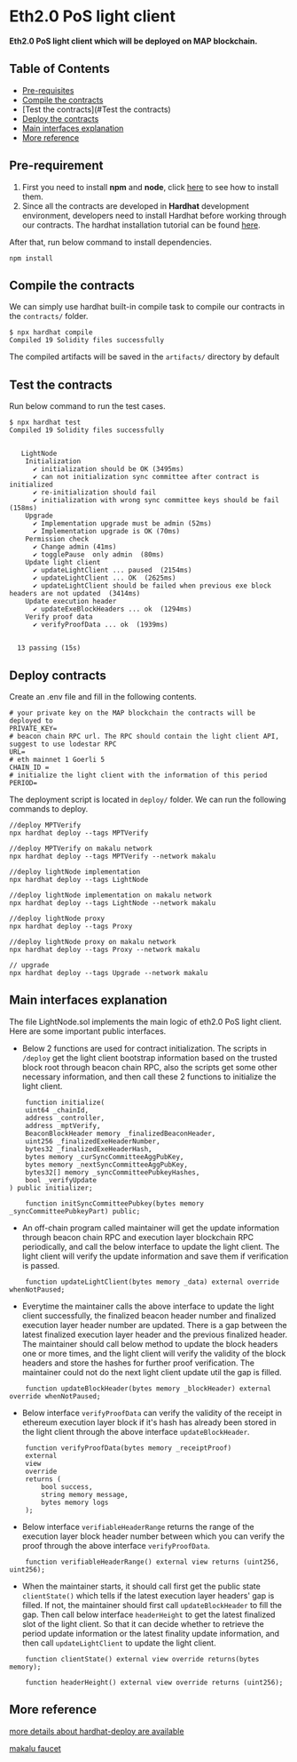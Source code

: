 # Eth2.0 PoS light client

**Eth2.0 PoS light client which will be deployed on MAP blockchain.**

## Table of Contents

- [Pre-requisites](#pre-requisites)
- [Compile the contracts](#compile-the-contracts)
- [Test the contracts](#Test the contracts)
- [Deploy the contracts](#deploy-the-contracts)
- [Main interfaces explanation](#main-interfaces-explanation)
- [More reference](#more-reference)

## Pre-requirement

1. First you need to install **npm** and **node**,
   click [here](https://docs.npmjs.com/downloading-and-installing-node-js-and-npm) to see how to install them.
2. Since all the contracts are developed in **Hardhat** development environment, developers need to install Hardhat
   before working through our contracts.
   The hardhat installation tutorial can be
   found [here](https://hardhat.org/hardhat-runner/docs/getting-started#installation).

After that, run below command to install dependencies.

```
npm install
```

## Compile the contracts

We can simply use hardhat built-in compile task to compile our contracts in the `contracts/` folder.

```
$ npx hardhat compile
Compiled 19 Solidity files successfully
```

The compiled artifacts will be saved in the `artifacts/` directory by default

## Test the contracts

Run below command to run the test cases.

```
$ npx hardhat test
Compiled 19 Solidity files successfully


   LightNode
    Initialization
      ✔ initialization should be OK (3495ms)
      ✔ can not initialization sync committee after contract is initialized
      ✔ re-initialization should fail
      ✔ initialization with wrong sync committee keys should be fail (158ms)
    Upgrade
      ✔ Implementation upgrade must be admin (52ms)
      ✔ Implementation upgrade is OK (70ms)
    Permission check
      ✔ Change admin (41ms)
      ✔ togglePause  only admin  (80ms)
    Update light client
      ✔ updateLightClient ... paused  (2154ms)
      ✔ updateLightClient ... OK  (2625ms)
      ✔ updateLightClient should be failed when previous exe block headers are not updated  (3414ms)
    Update execution header
      ✔ updateExeBlockHeaders ... ok  (1294ms)
    Verify proof data
      ✔ verifyProofData ... ok  (1939ms)


  13 passing (15s)

```

## Deploy contracts

Create an .env file and fill in the following contents.

```
# your private key on the MAP blockchain the contracts will be deployed to
PRIVATE_KEY=
# beacon chain RPC url. The RPC should contain the light client API, suggest to use lodestar RPC
URL=
# eth mainnet 1 Goerli 5
CHAIN_ID =
# initialize the light client with the information of this period
PERIOD=
```

The deployment script is located in `deploy/` folder. We can run the following commands to deploy.

```
//deploy MPTVerify
npx hardhat deploy --tags MPTVerify

//deploy MPTVerify on makalu network
npx hardhat deploy --tags MPTVerify --network makalu

//deploy lightNode implementation
npx hardhat deploy --tags LightNode

//deploy lightNode implementation on makalu network
npx hardhat deploy --tags LightNode --network makalu

//deploy lightNode proxy 
npx hardhat deploy --tags Proxy

//deploy lightNode proxy on makalu network
npx hardhat deploy --tags Proxy --network makalu

// upgrade 
npx hardhat deploy --tags Upgrade --network makalu
```

## Main interfaces explanation

The file LightNode.sol implements the main logic of eth2.0 PoS light client. Here are some important public interfaces.

* Below 2 functions are used for contract initialization. The scripts in `/deploy` get the light client bootstrap
  information based on the trusted block root through beacon chain RPC, also the scripts get some other necessary
  information, and then call these 2 functions to initialize the light client.

```solidity
    function initialize(
    uint64 _chainId,
    address _controller,
    address _mptVerify,
    BeaconBlockHeader memory _finalizedBeaconHeader,
    uint256 _finalizedExeHeaderNumber,
    bytes32 _finalizedExeHeaderHash,
    bytes memory _curSyncCommitteeAggPubKey,
    bytes memory _nextSyncCommitteeAggPubKey,
    bytes32[] memory _syncCommitteePubkeyHashes,
    bool _verifyUpdate
) public initializer;

    function initSyncCommitteePubkey(bytes memory _syncCommitteePubkeyPart) public;

```

* An off-chain program called maintainer will get the update information through beacon chain RPC and execution layer
  blockchain RPC periodically, and call the below interface to update the light client. The light client will verify the
  update information and save them if verification is passed.

```solidity
    function updateLightClient(bytes memory _data) external override whenNotPaused;

```

* Everytime the maintainer calls the above interface to update the light client successfully, the finalized beacon
  header number and finalized execution layer header number are updated. There is a gap between the latest finalized
  execution layer header and the previous finalized header. The maintainer should call below method to update the block
  headers one or more times, and the light client will verify the validity of the block headers and store the hashes
  for further proof verification. The maintainer could not do the next light client update util the gap is filled.

```solidity
    function updateBlockHeader(bytes memory _blockHeader) external override whenNotPaused;
```

* Below interface `verifyProofData` can verify the validity of the receipt in ethereum execution layer
  block if it's hash has already been stored in the light client through the above interface `updateBlockHeader`.

```solidity
    function verifyProofData(bytes memory _receiptProof)
    external
    view
    override
    returns (
        bool success,
        string memory message,
        bytes memory logs
    );
```

* Below interface `verifiableHeaderRange` returns the range of the execution layer block header number between which
  you can verify the proof through the above interface `verifyProofData`.

```solidity
    function verifiableHeaderRange() external view returns (uint256, uint256);
```
* When the maintainer starts, it should call first get the public state `clientState()` which tells if the latest
 execution layer headers' gap is filled. If not, the maintainer should first call `updateBlockHeader` to fill the gap.
 Then call below interface `headerHeight` to get the latest finalized slot of the light client. So that it can decide
 whether to retrieve the period update information or the latest finality update information, and then call 
 `updateLightClient` to update the light client.
```solidity
    function clientState() external view override returns(bytes memory);

    function headerHeight() external view override returns (uint256);
```

## More reference

[more details about hardhat-deploy are available](https://github.com/wighawag/hardhat-deploy)

[makalu faucet ](https://faucet.maplabs.io/)
